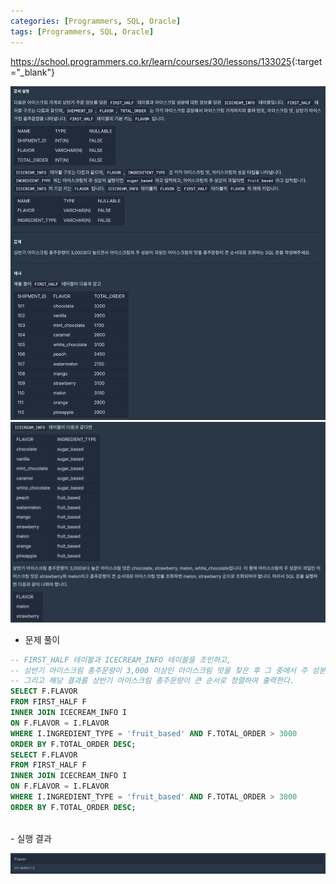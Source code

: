 ```yaml
---
categories: [Programmers, SQL, Oracle]
tags: [Programmers, SQL, Oracle] 
---
```


<https://school.programmers.co.kr/learn/courses/30/lessons/133025>{:target="_blank"}

![문제](/assets/img/programmers/sql/oracle/lv.1/%EA%B3%BC%EC%9D%BC%EB%A1%9C_%EB%A7%8C%EB%93%A0_%EC%95%84%EC%9D%B4%EC%8A%A4%ED%81%AC%EB%A6%BC_%EA%B3%A0%EB%A5%B4%EA%B8%B0(1).png)
![문제](/assets/img/programmers/sql/oracle/lv.1/%EA%B3%BC%EC%9D%BC%EB%A1%9C_%EB%A7%8C%EB%93%A0_%EC%95%84%EC%9D%B4%EC%8A%A4%ED%81%AC%EB%A6%BC_%EA%B3%A0%EB%A5%B4%EA%B8%B0(2).png)


- 문제 풀이

```sql
-- FIRST_HALF 테이블과 ICECREAM_INFO 테이블을 조인하고, 
-- 상반기 아이스크림 총주문량이 3,000 이상인 아이스크림 맛을 찾은 후 그 중에서 주 성분이 '과일(fruit)'인 것들을 검색한다. 
-- 그리고 해당 결과를 상반기 아이스크림 총주문량이 큰 순서로 정렬하여 출력한다.
SELECT F.FLAVOR
FROM FIRST_HALF F
INNER JOIN ICECREAM_INFO I 
ON F.FLAVOR = I.FLAVOR  
WHERE I.INGREDIENT_TYPE = 'fruit_based' AND F.TOTAL_ORDER > 3000
ORDER BY F.TOTAL_ORDER DESC;
SELECT F.FLAVOR
FROM FIRST_HALF F
INNER JOIN ICECREAM_INFO I 
ON F.FLAVOR = I.FLAVOR  
WHERE I.INGREDIENT_TYPE = 'fruit_based' AND F.TOTAL_ORDER > 3000
ORDER BY F.TOTAL_ORDER DESC;
```

<br>
- 실행 결과

![실행 결과](/assets/img/programmers/sql/oracle/lv.1/%EA%B3%BC%EC%9D%BC%EB%A1%9C_%EB%A7%8C%EB%93%A0_%EC%95%84%EC%9D%B4%EC%8A%A4%ED%81%AC%EB%A6%BC_%EA%B3%A0%EB%A5%B4%EA%B8%B0(3).png)